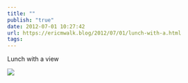 ```yaml
---
title: ""
publish: "true"
date: 2012-07-01 10:27:42
url: https://ericmwalk.blog/2012/07/01/lunch-with-a.html
tags: 
---
```


Lunch with a view

![](https://ericmwalk.blog/uploads/2022/523443f4aa.jpg)